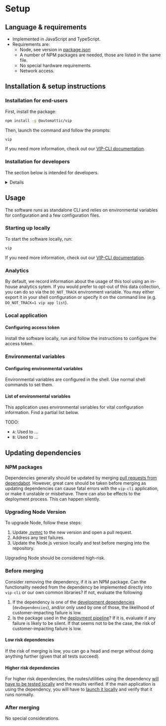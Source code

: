 # Setup

## Language & requirements

- Implemented in JavaScript and TypeScript.
- Requirements are:
  - Node, see version in [package.json](https://github.com/Automattic/vip-cli/blob/trunk/package.json)
  - A number of NPM packages are needed, those are listed in the same file.
  - No special hardware requirements.
  - Network access.

## Installation & setup instructions

### Installation for end-users

First, install the package:

```bash
npm install -g @automattic/vip
```

Then, launch the command and follow the prompts:

```bash
vip
```

If you need more information, check out our [VIP-CLI documentation](https://docs.wpvip.com/technical-references/vip-cli/).

### Installation for developers

The section below is intended for developers.

<summary><details>

#### Version manager

We recommend to use a version manager like [nvm](https://github.com/nvm-sh/nvm) or [nodenv](https://github.com/nodenv/nodenv) to automatically configure the version of Node required by this software package. The [.nvmrc](https://github.com/Automattic/vip-cli/blob/trunk/.nvmrc) file gives these tools the necessary hints for what version to use.

#### Install and setup of API

This software relies on an [API offered by WPVIP](ARCHITECTURE.md#communicating-with-wpvip-api). You may need to have a local instance of that set up for [local testing](TESTING.md#local-testing). Follow internal instructions to set it up locally.

### Fetching & installing

This will fetch the package and install all dependencies:

```bash
git clone git@github.com:Automattic/vip-cli.git && \
cd vip-cli && npm install
```

### Building

This will build all TypeScript files so they can be executed:

```bash
cd vip-cli && \
npm run build
```

</details></summary>

## Usage

The software runs as standalone CLI and relies on environmental variables for configuration and a few configuration files.

### Starting up locally

To start the software locally, run:

```bash
vip
```

If you need more information, check out our [VIP-CLI documentation](https://docs.wpvip.com/technical-references/vip-cli/).

### Analytics

By default, we record information about the usage of this tool using an in-house analytics sytem. If you would prefer to opt-out of this data collection, you can do so via the `DO_NOT_TRACK` environment variable. You may either export it in your shell configuration or specify it on the command line (e.g. `DO_NOT_TRACK=1 vip app list`).

### Local application

#### Configuring access token

Install the software locally, run and follow the instructions to configure the access token.

### Environmental variables

#### Configuring environmental variables

Environmental variables are configured in the shell. Use normal shell commands to set them.

#### List of environmental variables

This application uses environmental variables for vital configuration information. Find a partial list below.

TODO:

- `A`: Used to ...
- `B`: Used to ...

## Updating dependencies

### NPM packages

Dependencies generally should be updated by merging [pull requests from dependabot](https://github.com/Automattic/vip-cli/pulls/app%2Fdependabot). However, great care should be taken before merging as updating dependencies can cause fatal errors with the `vip-cli` application, or make it unstable or misbehave. There can also be effects to the deployment process. This can happen silently.

### Upgrading Node Version

To upgrade Node, follow these steps:

1. Update [.nvmrc](https://github.com/Automattic/vip-cli/blob/trunk/.nvmrc) to the new version and open a pull request.
1. Address any test failures.
1. Update the Node.js version locally and test before merging into the repository.

Upgrading Node should be considered high-risk.

### Before merging

Consider removing the dependency, if it is an NPM package. Can the functionality needed from the dependency be implemented directly into `vip-cli` or our own common libraries? If not, evaluate the following:

1. If the dependency is one of the [development dependencies](https://github.com/Automattic/vip-cli/blob/trunk/package.json) (`devDependencies`), and/or only used by one of those, the likelihood of customer-impacting failure is low.
1. Is the package used in the [deployment pipeline](RELEASING.md#deployments-to-production)? If it is, evaluate if any failure is likely to be silent. If that seems not to be the case, the risk of customer-impacting failure is low.

#### Low risk dependencies

If the risk of merging is low, you can go a head and merge without doing anything further (given that all tests succeed).

#### Higher risk dependencies

For higher risk dependencies, the routes/utilities using the dependency [will have to be tested locally](TESTING.md) and the results verified. If the main application is using the dependency, you will have to [launch it locally](SETUP.md#starting-up-locally) and verify that it runs normally.

### After merging

No special considerations.
